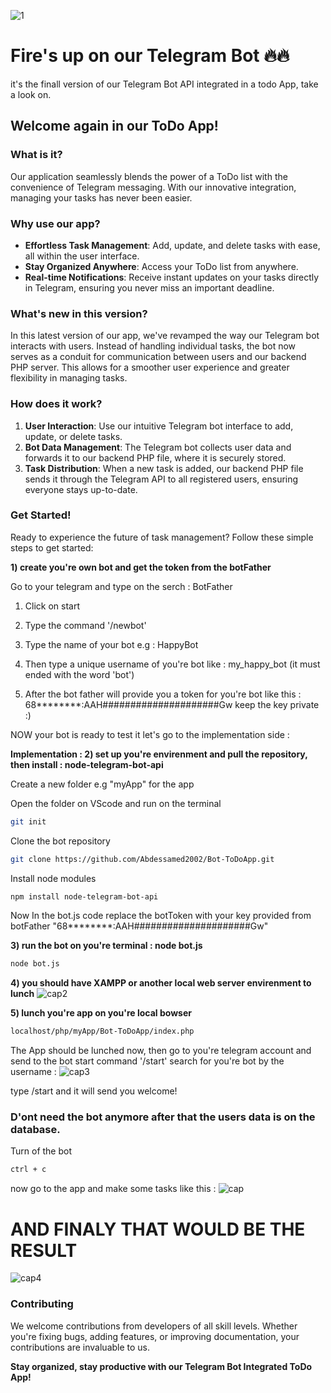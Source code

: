 ![1](https://github.com/HassanDev13/factory/assets/48941486/8304ba0b-af52-4d36-8fee-8dd95901aee4)

# Fire's up on our Telegram Bot 🔥🔥
it's the finall version of our Telegram Bot API integrated in a todo App, take a look on. 

## Welcome again in our ToDo App!

### What is it?
Our application seamlessly blends the power of a ToDo list with the convenience of Telegram messaging. With our innovative integration, managing your tasks has never been easier.

### Why use our app?
- **Effortless Task Management**: Add, update, and delete tasks with ease, all within the user interface.
- **Stay Organized Anywhere**: Access your ToDo list from anywhere.
- **Real-time Notifications**: Receive instant updates on your tasks directly in Telegram, ensuring you never miss an important deadline.

### What's new in this version?
In this latest version of our app, we've revamped the way our Telegram bot interacts with users. Instead of handling individual tasks, the bot now serves as a conduit for communication between users and our backend PHP server. This allows for a smoother user experience and greater flexibility in managing tasks.

### How does it work?
1. **User Interaction**: Use our intuitive Telegram bot interface to add, update, or delete tasks.
2. **Bot Data Management**: The Telegram bot collects user data and forwards it to our backend PHP file, where it is securely stored.
3. **Task Distribution**: When a new task is added, our backend PHP file sends it through the Telegram API to all registered users, ensuring everyone stays up-to-date.

### Get Started!
Ready to experience the future of task management? Follow these simple steps to get started:

**1) create you're own bot and get the token from the botFather**

Go to your telegram and type on the serch : BotFather

1) Click on start

2) Type the command '/newbot'

3) Type the name of your bot e.g :    HappyBot

4) Then type a unique username of you're bot like :    my_happy_bot          (it must ended with the word 'bot')

5) After the bot father will provide you a token for you're bot like this : 68********:AAH#####################Gw                       keep the key private :)

NOW your bot is ready to test it let's go to the implementation side :

**Implementation : 2) set up you're envirenment and pull the repository, then install : node-telegram-bot-api**

Create a new folder e.g "myApp" for the app

Open the folder on VScode and run on the terminal

```bash
git init
```

Clone the bot repository
```bash
git clone https://github.com/Abdessamed2002/Bot-ToDoApp.git
```

Install node modules
```bash
npm install node-telegram-bot-api
```

Now In the bot.js code replace the botToken with your key provided from botFather "68********:AAH#####################Gw"

**3) run the bot on you're terminal : node bot.js**
```bash
node bot.js
```


**4) you should have XAMPP or another local web server envirenment to lunch**
![cap2](https://github.com/Abdessamed2002/ToDoAppBot/assets/157251900/b10a6f84-3ad0-4c97-995c-95e77ab2711a)

**5) lunch you're app on you're local bowser**
```bash
localhost/php/myApp/Bot-ToDoApp/index.php
```

The App should be lunched now, then go to you're telegram account and send to the bot start command '/start'
search for you're bot by the username :
![cap3](https://github.com/Abdessamed2002/ToDoAppBot/assets/157251900/76c0e843-9e79-4ea2-9d2c-a05eb25dae2e)


type /start and it will send you welcome!

### D'ont need the bot anymore after that the users data is on the database. 
Turn of the bot 
```bash
ctrl + c
```

now go to the app and make some tasks like this : 
![cap](https://github.com/Abdessamed2002/ToDoAppBot/assets/157251900/b3d2fe18-45a5-4a90-8975-2bebe8eedd37)

# AND FINALY THAT WOULD BE THE RESULT
![cap4](https://github.com/Abdessamed2002/ToDoAppBot/assets/157251900/1971ceb4-0357-4995-8a80-c90b128c711e)



### Contributing
We welcome contributions from developers of all skill levels. Whether you're fixing bugs, adding features, or improving documentation, your contributions are invaluable to us.




**Stay organized, stay productive with our Telegram Bot Integrated ToDo App!**
